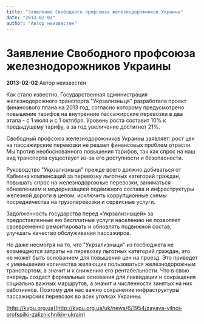 ```yaml
---
title: "Заявление Свободного профсоюза железнодорожников Украины"
date: "2013-02-02"
author: "Автор неизвестен"
---
```


# Заявление Свободного профсоюза железнодорожников Украины

**2013-02-02** Автор неизвестен

Как стало известно, Государственная администрация железнодорожного транспорта "Укрзализныця" разработала проект финансового плана на 2013 год, согласно которому предусмотрено повышение тарифов на внутренние пассажирские перевозки в два этапа - с 1 июля и с 1 октября. Уровень роста составит 10% к предыдущему тарифу, а за год увеличение достигнет 21%.

Свободный профсоюз железнодорожников Украины заявляет: рост цен на пассажирские перевозки не решает финансовых проблем отрасли. Мы против необоснованного повышения тарифов, так как спрос на наш вид транспорта существует из-за его доступности и безопасности.

Руководство "Укрзализныци" прежде всего должно добиваться от Кабмина компенсаций за перевозку льготных категорий граждан, повышать спрос на железнодорожные перевозки, заниматься обновлением и модернизацией подвижного состава и инфраструктуры железной дороги в целом, исключить коррупционные схемы посредничества на грузоперевозки и сервисные услуги.

Задолженность государства перед «Укрзализныцей» за предоставленные ею бесплатные услуги населению не позволяет своевременно ремонтировать и обновлять подвижной состав, улучшать качество обслуживания пассажиров.

Но даже несмотря на то, что "Укрзализныци" из госбюджета не возмещаются затраты на перевозку льготных категорий граждан, это не может быть основанием для повышения цен на проезд. Это приведет к уменьшению количества желающих пользоваться железнодорожным транспортом, а значит и к снижению его рентабельности. Что в свою очередь создаст формальные основания для ликвидации и сокращения социально важных маршрутов, а значит и численности занятых на них работников. Поэтому для нас важно сохранение инфраструктуры пассажирских перевозок во всех уголках Украины.

[http://kvpu.org.ua](http://kvpu.org.ua/uk/news/6/1954/zayava-vilnoi-profspilki-zaliznichnikiv-ukrain)